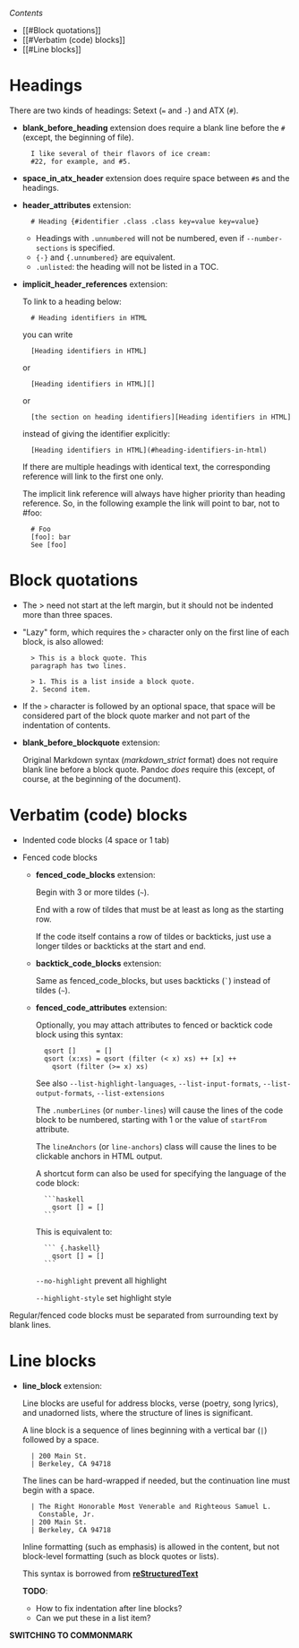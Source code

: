 *Contents*
* [[#Block quotations]]
* [[#Verbatim (code) blocks]]
* [[#Line blocks]]

# Headings

There are two kinds of headings: Setext (`=` and `-`) and ATX (`#`).

- **blank_before_heading** extension does require a blank line before the `#` (except, the beginning of file).

    ```
      I like several of their flavors of ice cream:
      #22, for example, and #5.
    ```

- **space_in_atx_header** extension does require space between `#`s and the headings.

- **header_attributes** extension:

    ```
      # Heading {#identifier .class .class key=value key=value}
    ```

  + Headings with `.unnumbered` will not be numbered, even if `--number-sections` is specified.
  + `{-}` and `{.unnumbered}` are equivalent.
  + `.unlisted`: the heading will not be listed in a TOC.

- **implicit_header_references** extension:

    To link to a heading below:

    ```
      # Heading identifiers in HTML
    ```

    you can write

    ```
      [Heading identifiers in HTML]
    ```

    or

    ```
      [Heading identifiers in HTML][]
    ```

    or

    ```
      [the section on heading identifiers][Heading identifiers in HTML]
    ```

    instead of giving the identifier explicitly:

    ```
      [Heading identifiers in HTML](#heading-identifiers-in-html)
    ```

    If there are multiple headings with identical text, the corresponding
    reference will link to the first one only.

    The implicit link reference will always have higher priority than heading
    reference. So, in the following example the link will point to bar, not to
    #foo:

    ```
      # Foo
      [foo]: bar
      See [foo]
    ```

# Block quotations

- The > need not start at the left margin, but it should not be indented more
  than three spaces.

- "Lazy" form, which requires the `>` character only on the first line of each
  block, is also allowed:

    ```
      > This is a block quote. This
      paragraph has two lines.

      > 1. This is a list inside a block quote.
      2. Second item.
    ```

- If the `>` character is followed by an optional space, that space will be
  considered part of the block quote marker and not part of the indentation
  of contents.

- **blank_before_blockquote** extension:

    Original Markdown syntax (_markdown_strict_ format) does not require blank line before a block quote.
    Pandoc _does_ require this (except, of course, at the beginning of the document).

# Verbatim (code) blocks

- Indented code blocks (4 space or 1 tab)

- Fenced code blocks

  + **fenced_code_blocks** extension:

      Begin with 3 or more tildes (`~`).

      End with a row of tildes that must be at least as long as the starting row.
    
      If the code itself contains a row of tildes or backticks, just use a longer tildes or backticks 
      at the start and end.

  + **backtick_code_blocks** extension:

      Same as fenced_code_blocks, but uses backticks (`` ` ``) instead of tildes (`~`).

  + **fenced_code_attributes** extension:

      Optionally, you may attach attributes to fenced or backtick code block using this syntax:

      ~~~~ {#mycode .haskell .numberLines startFrom="100"}
        qsort []     = []
        qsort (x:xs) = qsort (filter (< x) xs) ++ [x] ++
          qsort (filter (>= x) xs)
      ~~~~~~~~~~~~~~~~~~~~~~~~~~~~~~~~~~~~~~~~~~~~~~~~~

      See also
      `--list-highlight-languages`,
      `--list-input-formats`,
      `--list-output-formats`,
      `--list-extensions`

      The `.numberLines` (or `number-lines`) will cause the lines of the code block to be numbered,
      starting with 1 or the value of `startFrom` attribute.

      The `lineAnchors` (or `line-anchors`) class will cause the lines to be clickable anchors in HTML output.

      A shortcut form can also be used for specifying the language of the code block:

      ~~~
        ```haskell
          qsort [] = []
        ```
      ~~~~

      This is equivalent to:

      ~~~
        ``` {.haskell}
          qsort [] = []
        ```
      ~~~

      `--no-highlight` prevent all highlight

      `--highlight-style` set highlight style

Regular/fenced code blocks must be separated from surrounding text by blank lines.

# Line blocks

- **line_block** extension:

  Line blocks are useful for address blocks, verse (poetry, song lyrics), and unadorned lists, where the structure of lines is significant.

  A line block is a sequence of lines beginning with a vertical bar (`|`) followed by a space.

    ~~~
      | 200 Main St.
      | Berkeley, CA 94718
    ~~~

  The lines can be hard-wrapped if needed, but the continuation line must begin with a space.

    ```
      | The Right Honorable Most Venerable and Righteous Samuel L.
        Constable, Jr.
      | 200 Main St.
      | Berkeley, CA 94718
    ```

  Inline formatting (such as emphasis) is allowed in the content, but not block-level formatting (such as block quotes or lists).

  This syntax is borrowed from **[reStructuredText]**

  **TODO**:
    - How to fix indentation after line blocks?
    - Can we put these in a list item?

  [reStructuredText]: https://docutils.sourceforge.io/docs/ref/rst/restructuredtext.html#line-blocks "reStructuredText docs"


**SWITCHING TO COMMONMARK**
